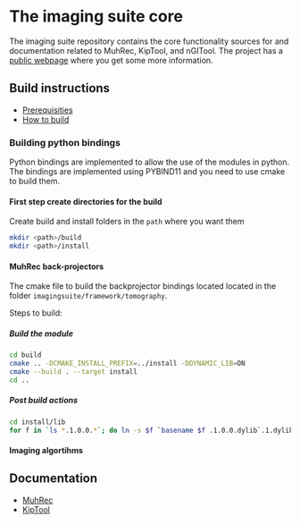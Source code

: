 # The imaging suite core
The imaging suite repository contains the core functionality sources for and documentation related to MuhRec, KipTool, and nGITool.
The project has a [public webpage](https://neutronimaging.github.io/) where you get some more information.

## Build instructions
- [Prerequisities](https://github.com/neutronimaging/imagingsuite/wiki/Prerequisites-for-building)
- [How to build](https://github.com/neutronimaging/imagingsuite/wiki/Build-instructions)

### Building python bindings
Python bindings are implemented to allow the use of the modules in python. The bindings are implemented using PYBIND11 and you need to use cmake to build them.

#### First step create directories for the build
Create build and install folders in the ```path``` where you want them
```bash 
mkdir <path>/build
mkdir <path>/install
```

#### MuhRec back-projectors
The cmake file to build the backprojector bindings located located in the folder ````imagingsuite/framework/tomography````.

Steps to build:


##### Build the module
```bash
cd build
cmake .. -DCMAKE_INSTALL_PREFIX=../install -DDYNAMIC_LIB=ON
cmake --build . --target install
cd ..
```

##### Post build actions
```bash 
cd install/lib
for f in `ls *.1.0.0.*`; do ln -s $f `basename $f .1.0.0.dylib`.1.dylib; done

```

#### Imaging algortihms



## Documentation
- [MuhRec](https://github.com/neutronimaging/imagingsuite/wiki/User-manual-MuhRec)
- [KipTool](https://github.com/neutronimaging/imagingsuite/wiki/User-manual-KipTool)


